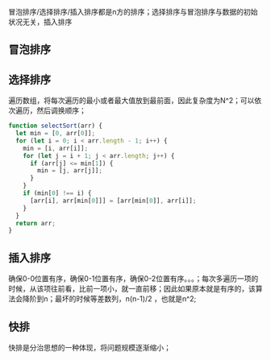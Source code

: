 冒泡排序/选择排序/插入排序都是n方的排序；选择排序与冒泡排序与数据的初始状况无关，插入排序
## 冒泡排序


## 选择排序
  遍历数组，将每次遍历的最小或者最大值放到最前面，因此复杂度为N^2；可以依次遍历，然后调换顺序；

~~~JavaScript
function selectSort(arr) {
  let min = [0, arr[0]];
  for (let i = 0; i < arr.length - 1; i++) {
    min = [i, arr[i]];
    for (let j = i + 1; j < arr.length; j++) {
      if (arr[j] <= min[1]) {
        min = [j, arr[j]];
      }
    }
    if (min[0] !== i) {
      [arr[i], arr[min[0]]] = [arr[min[0]], arr[i]];
    }
  }
  return arr;
}
~~~

## 插入排序
  确保0-0位置有序，确保0-1位置有序，确保0-2位置有序。。。；每次多遍历一项的时候，从该项往前看，比前一项小，就一直前移；因此如果原本就是有序的，该算法会降阶到n；最坏的时候等差数列，n(n-1)/2 ，也就是n^2;
## 快排
 快排是分治思想的一种体现，将问题规模逐渐缩小；
